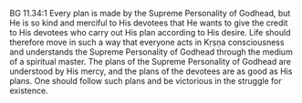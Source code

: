 BG 11.34:1	Every plan is made by the Supreme Personality of Godhead, but He is so kind and merciful to His devotees that He wants to give the credit to His devotees who carry out His plan according to His desire. Life should therefore move in such a way that everyone acts in Kṛṣṇa consciousness and understands the Supreme Personality of Godhead through the medium of a spiritual master. The plans of the Supreme Personality of Godhead are understood by His mercy, and the plans of the devotees are as good as His plans. One should follow such plans and be victorious in the struggle for existence.